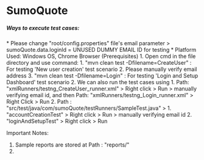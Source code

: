 # SumoQuote
<h5>Ways to execute test cases:</h2>
* Please change "root/config.properties" file's email parameter > sumoQuote.data.loginId = UNUSED DUMMY EMAIL ID for testing
* Platform Used: Windows OS, Chrome Browser (Prerequisites)
   1. Open cmd in the file directory and use command: 
      1. "mvn clean test -Dfilename=CreateUser" : For testing 'New user creation' test scenario
      2. Please manually verify email address
      3. "mvn clean test -Dfilename=Login" : For testing 'Login and Setup Dashboard' test scenario
  2. We can also run the test cases using
     1. Path: "xmlRunners/testng_CreateUser_runner.xml" > Right click > Run > manually verifying email id,
      and then Path: "xmlRunners/testng_Login_runner.xml" > Right Click > Run
     2. Path : "src/test/java/com/sumoQuote/testRunners/SampleTest.java" > 
        1. "accountCreationTest" > Right click > Run > manually verifying email id
        2. "loginAndSetupTest" > Right click > Run

Important Notes:
1. Sample reports are stored at Path : "reports/"
2. 










